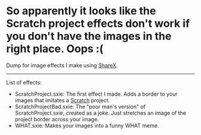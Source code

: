 # So apparently it looks like the Scratch project effects don't work if you don't have the images in the right place. Oops :(

Dump for image effects I make using [ShareX](https://getsharex.com).

---

List of effects:
* ScratchProject.sxie: The first effect I made. Adds a border to your images that imitates a [Scratch](https://scratch.mit.edu) project.
* ScratchProjectBad.sxie: The "poor man's version" of ScratchProject.sxie, created as a joke. Just stretches an image of the project border across your image.
* WHAT.sxie: Makes your images into a funny WHAT meme.
